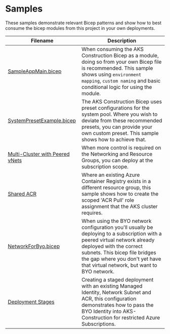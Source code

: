 # Samples

These samples demonstrate relevant Bicep patterns and show how to best consume the bicep modules from this project in your own deployments.

Filename | Description
-------- | -----------
[SampleAppMain.bicep](SampleAppMain.bicep) | When consuming the AKS Construction Bicep as a module, doing so from your own Bicep file is recommended. This sample shows using `environment mapping`, `custom naming` and basic conditional logic for using the module.
[SystemPresetExample.bicep](SystemPresetExample.bicep) | The AKS Construction Bicep uses preset configurations for the system pool. Where you wish to deviate from these recommended presets, you can provide your own custom preset. This sample shows how to achieve that.
[Multi-Cluster with Peered vNets](peered-vnet/main.bicep) | When more control is required on the Networking and Resource Groups, you can deploy at the subscription scope.
[Shared ACR](shared-acr/main.bicep) | Where an existing Azure Container Registry exists in a different resource group, this sample shows how to create the scoped 'ACR Pull' role assignment that the AKS cluster requires.
[NetworkForByo.bicep](networkforbyo.bicep) | When using the BYO network configuration you'll usually be deploying to a subscription with a peered virtual network already deployed with the correct subnets. This bicep file bridges the gap where you don't yet have that virtual network, but want to BYO network.
[Deployment Stages](deploy-stages/README.md) | Creating a staged deployment with an existing Managed Identity, Network Subnet and ACR, this configuration demonstrates how to pass the BYO Identity into AKS-Construction for restricted Azure Subscriptions.
